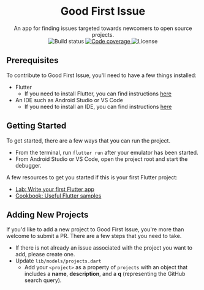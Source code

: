 <h1 align="center">Good First Issue</h1>

<p align="center">
  An app for finding issues targeted towards newcomers to open source projects.
  <br/>
  <img alt="Build status" src="https://github.com/chimon2000/good_first_issue/workflows/Test/badge.svg">
  <a href="https://codecov.io/gh/chimon2000/good_first_issue">
    <img alt="Code coverage" src="https://codecov.io/gh/chimon2000/good_first_issue/branch/master/graph/badge.svg" />
  </a>
  <img alt="License" src="https://img.shields.io/github/license/chimon2000/good_first_issue?color=blue">
</p>

## Prerequisites

To contribute to Good First Issue, you'll need to have a few things installed:

* Flutter
  * If you need to install Flutter, you can find instructions [here](https://flutter.io/docs/get-started/install)
* An IDE such as Android Studio or VS Code
  * If you need to install an IDE, you can find instructions [here](https://flutter.io/docs/get-started/editor)

## Getting Started

To get started, there are a few ways that you can run the project.

* From the terminal, run `flutter run` after your emulator has been started.
* From Android Studio or VS Code, open the project root and start the debugger.

A few resources to get you started if this is your first Flutter project:

- [Lab: Write your first Flutter app](https://flutter.io/docs/get-started/codelab)
- [Cookbook: Useful Flutter samples](https://flutter.io/docs/cookbook)

## Adding New Projects

If you'd like to add a new project to Good First Issue, you're more than welcome to submit a PR.  There are a few steps that you need to take.

* If there is not already an issue associated with the project you want to add, please create one.
* Update `lib/models/projects.dart`
  * Add your `<project>` as a property of `projects` with an object that includes a **name**, **description**, and a **q** (representing the GitHub search query).
